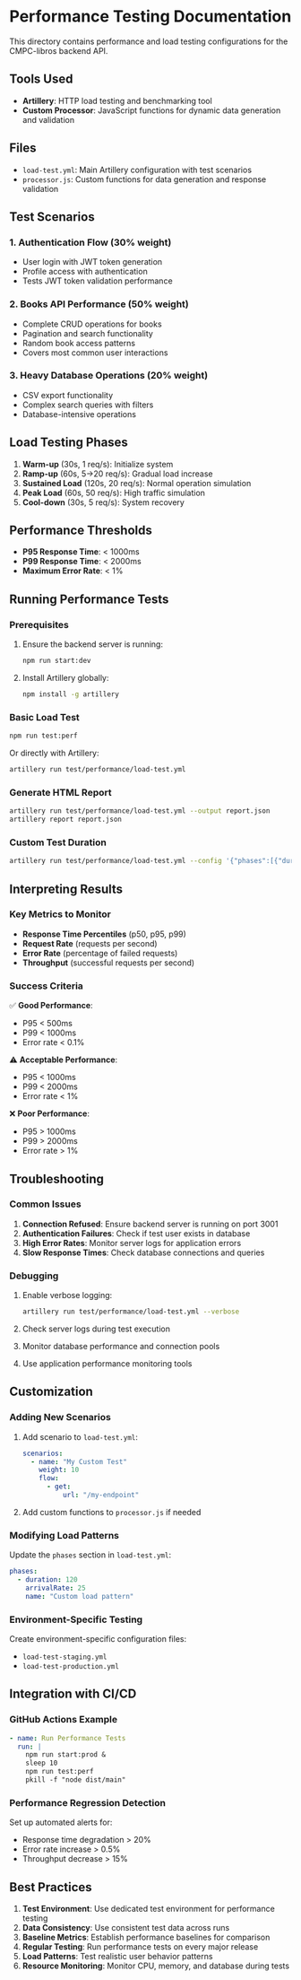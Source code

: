 # Performance Testing Documentation

This directory contains performance and load testing configurations for the CMPC-libros backend API.

## Tools Used

- **Artillery**: HTTP load testing and benchmarking tool
- **Custom Processor**: JavaScript functions for dynamic data generation and validation

## Files

- `load-test.yml`: Main Artillery configuration with test scenarios
- `processor.js`: Custom functions for data generation and response validation

## Test Scenarios

### 1. Authentication Flow (30% weight)
- User login with JWT token generation
- Profile access with authentication
- Tests JWT token validation performance

### 2. Books API Performance (50% weight)
- Complete CRUD operations for books
- Pagination and search functionality
- Random book access patterns
- Covers most common user interactions

### 3. Heavy Database Operations (20% weight)
- CSV export functionality
- Complex search queries with filters
- Database-intensive operations

## Load Testing Phases

1. **Warm-up** (30s, 1 req/s): Initialize system
2. **Ramp-up** (60s, 5→20 req/s): Gradual load increase
3. **Sustained Load** (120s, 20 req/s): Normal operation simulation
4. **Peak Load** (60s, 50 req/s): High traffic simulation
5. **Cool-down** (30s, 5 req/s): System recovery

## Performance Thresholds

- **P95 Response Time**: < 1000ms
- **P99 Response Time**: < 2000ms
- **Maximum Error Rate**: < 1%

## Running Performance Tests

### Prerequisites

1. Ensure the backend server is running:
   ```bash
   npm run start:dev
   ```

2. Install Artillery globally:
   ```bash
   npm install -g artillery
   ```

### Basic Load Test

```bash
npm run test:perf
```

Or directly with Artillery:

```bash
artillery run test/performance/load-test.yml
```

### Generate HTML Report

```bash
artillery run test/performance/load-test.yml --output report.json
artillery report report.json
```

### Custom Test Duration

```bash
artillery run test/performance/load-test.yml --config '{"phases":[{"duration":60,"arrivalRate":10}]}'
```

## Interpreting Results

### Key Metrics to Monitor

- **Response Time Percentiles** (p50, p95, p99)
- **Request Rate** (requests per second)
- **Error Rate** (percentage of failed requests)
- **Throughput** (successful requests per second)

### Success Criteria

✅ **Good Performance**:
- P95 < 500ms
- P99 < 1000ms
- Error rate < 0.1%

⚠️ **Acceptable Performance**:
- P95 < 1000ms
- P99 < 2000ms
- Error rate < 1%

❌ **Poor Performance**:
- P95 > 1000ms
- P99 > 2000ms
- Error rate > 1%

## Troubleshooting

### Common Issues

1. **Connection Refused**: Ensure backend server is running on port 3001
2. **Authentication Failures**: Check if test user exists in database
3. **High Error Rates**: Monitor server logs for application errors
4. **Slow Response Times**: Check database connections and queries

### Debugging

1. Enable verbose logging:
   ```bash
   artillery run test/performance/load-test.yml --verbose
   ```

2. Check server logs during test execution
3. Monitor database performance and connection pools
4. Use application performance monitoring tools

## Customization

### Adding New Scenarios

1. Add scenario to `load-test.yml`:
   ```yaml
   scenarios:
     - name: "My Custom Test"
       weight: 10
       flow:
         - get:
             url: "/my-endpoint"
   ```

2. Add custom functions to `processor.js` if needed

### Modifying Load Patterns

Update the `phases` section in `load-test.yml`:

```yaml
phases:
  - duration: 120
    arrivalRate: 25
    name: "Custom load pattern"
```

### Environment-Specific Testing

Create environment-specific configuration files:

- `load-test-staging.yml`
- `load-test-production.yml`

## Integration with CI/CD

### GitHub Actions Example

```yaml
- name: Run Performance Tests
  run: |
    npm run start:prod &
    sleep 10
    npm run test:perf
    pkill -f "node dist/main"
```

### Performance Regression Detection

Set up automated alerts for:
- Response time degradation > 20%
- Error rate increase > 0.5%
- Throughput decrease > 15%

## Best Practices

1. **Test Environment**: Use dedicated test environment for performance testing
2. **Data Consistency**: Use consistent test data across runs
3. **Baseline Metrics**: Establish performance baselines for comparison
4. **Regular Testing**: Run performance tests on every major release
5. **Load Patterns**: Test realistic user behavior patterns
6. **Resource Monitoring**: Monitor CPU, memory, and database during tests